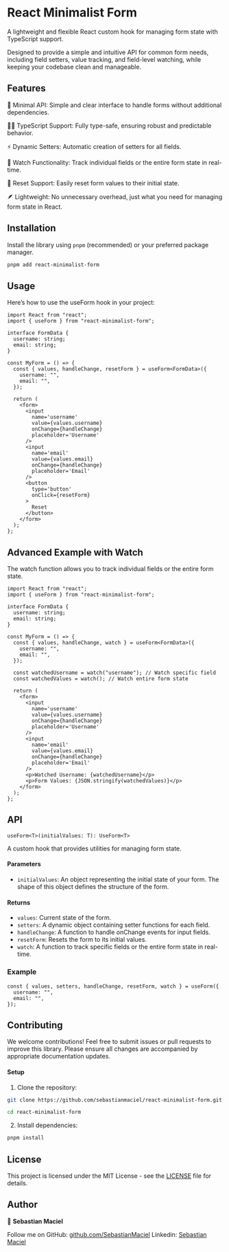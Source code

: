 # React Minimalist Form

A lightweight and flexible React custom hook for managing form state with TypeScript support.

Designed to provide a simple and intuitive API for common form needs, including field setters, value tracking, and field-level watching, while keeping your codebase clean and manageable.

## Features

🎯 Minimal API: Simple and clear interface to handle forms without additional dependencies.

🧑‍💻 TypeScript Support: Fully type-safe, ensuring robust and predictable behavior.

⚡ Dynamic Setters: Automatic creation of setters for all fields.

👀 Watch Functionality: Track individual fields or the entire form state in real-time.

🔄 Reset Support: Easily reset form values to their initial state.

🪶 Lightweight: No unnecessary overhead, just what you need for managing form state in React.

## Installation

Install the library using `pnpm` (recommended) or your preferred package manager.

```bash
pnpm add react-minimalist-form
```

## Usage

Here’s how to use the useForm hook in your project:

```tsx
import React from "react";
import { useForm } from "react-minimalist-form";

interface FormData {
  username: string;
  email: string;
}

const MyForm = () => {
  const { values, handleChange, resetForm } = useForm<FormData>({
    username: "",
    email: "",
  });

  return (
    <form>
      <input
        name='username'
        value={values.username}
        onChange={handleChange}
        placeholder='Username'
      />
      <input
        name='email'
        value={values.email}
        onChange={handleChange}
        placeholder='Email'
      />
      <button
        type='button'
        onClick={resetForm}
      >
        Reset
      </button>
    </form>
  );
};
```

## Advanced Example with Watch

The watch function allows you to track individual fields or the entire form state.

```tsx
import React from "react";
import { useForm } from "react-minimalist-form";

interface FormData {
  username: string;
  email: string;
}

const MyForm = () => {
  const { values, handleChange, watch } = useForm<FormData>({
    username: "",
    email: "",
  });

  const watchedUsername = watch("username"); // Watch specific field
  const watchedValues = watch(); // Watch entire form state

  return (
    <form>
      <input
        name='username'
        value={values.username}
        onChange={handleChange}
        placeholder='Username'
      />
      <input
        name='email'
        value={values.email}
        onChange={handleChange}
        placeholder='Email'
      />
      <p>Watched Username: {watchedUsername}</p>
      <p>Form Values: {JSON.stringify(watchedValues)}</p>
    </form>
  );
};
```

## API

`useForm<T>(initialValues: T): UseForm<T>`

A custom hook that provides utilities for managing form state.

#### Parameters

- `initialValues`: An object representing the initial state of your form. The shape of this object defines the structure of the form.

#### Returns

- `values`: Current state of the form.
- `setters`: A dynamic object containing setter functions for each field.
- `handleChange`: A function to handle onChange events for input fields.
- `resetForm`: Resets the form to its initial values.
- `watch`: A function to track specific fields or the entire form state in real-time.

### Example

```tsx
const { values, setters, handleChange, resetForm, watch } = useForm({
  username: "",
  email: "",
});
```

## Contributing

We welcome contributions! Feel free to submit issues or pull requests to improve this library. Please ensure all changes are accompanied by appropriate documentation updates.

#### Setup

1. Clone the repository:

```bash
git clone https://github.com/sebastianmaciel/react-minimalist-form.git

cd react-minimalist-form
```

2. Install dependencies:

```bash
pnpm install
```

## License

This project is licensed under the MIT License - see the [LICENSE](LICENSE) file for details.

## Author

👤 **Sebastian Maciel**

Follow me on GitHub: [github.com/SebastianMaciel](https://github.com/SebastianMaciel)
Linkedin: [Sebastian Maciel](https://www.linkedin.com/in/sebastianmaciel/)
